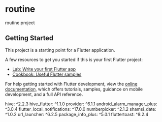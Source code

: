 # routine

routine project

## Getting Started

This project is a starting point for a Flutter application.

A few resources to get you started if this is your first Flutter project:

- [Lab: Write your first Flutter app](https://docs.flutter.dev/get-started/codelab)
- [Cookbook: Useful Flutter samples](https://docs.flutter.dev/cookbook)

For help getting started with Flutter development, view the
[online documentation](https://docs.flutter.dev/), which offers tutorials,
samples, guidance on mobile development, and a full API reference.

hive: ^2.2.3
hive_flutter: ^1.1.0
provider: ^6.1.1
android_alarm_manager_plus: ^3.0.4
flutter_local_notifications: ^17.0.0
numberpicker: ^2.1.2
shamsi_date: ^1.0.2
url_launcher: ^6.2.5
package_info_plus: ^5.0.1
fluttertoast: ^8.2.4